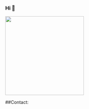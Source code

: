 ### Hi 👋

<a href="https://nikunj200.pythonanywhere.com/"><img src="https://nikunj200.pythonanywhere.com/static/img/banner.png" height="250"></a>

##Contact:
<a class="link" href="tel:916354597800" data-bs-toggle="tooltip" data-bs-placement="bottom" title="Phone"><i class="fas fa-phone-square-alt"></i></a>
<a class="link" href="mailto:nikunjmaheshwari200@gmail.com" data-bs-toggle="tooltip" data-bs-placement="bottom" title="Mail"><i class="fas fa-envelope"></i></a>
<a class="link" href="https://www.facebook.com/nikunj.maheshwari.98/" data-bs-toggle="tooltip" data-bs-placement="bottom" title="Facebook"><i class="fab fa-facebook" aria-hidden="true"></i></a>
<a class="link" href="https://www.instagram.com/nikunj.vm/" data-bs-toggle="tooltip" data-bs-placement="bottom" title="Instagram"><i class="fab fa-instagram" aria-hidden="true"></i></a>
 <a class="link" href="https://www.linkedin.com/in/nikunj-maheshwari-709ab2173/" data-bs-toggle="tooltip" data-bs-placement="bottom" title="Linkedin"><i class="fab fa-linkedin" aria-hidden="true"></i></a>

<!--
**nikunj200/nikunj200** is a ✨ _special_ ✨ repository because its `README.md` (this file) appears on your GitHub profile.

Here are some ideas to get you started:

- 🔭 I’m currently working on ...
- 🌱 I’m currently learning ...
- 👯 I’m looking to collaborate on ...
- 🤔 I’m looking for help with ...
- 💬 Ask me about ...
- 📫 How to reach me: ...
- 😄 Pronouns: ...
- ⚡ Fun fact: ...
-->
